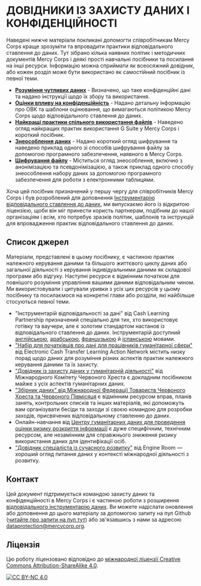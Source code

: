 # ДОВІДНИКИ ІЗ ЗАХИСТУ ДАНИХ І КОНФІДЕНЦІЙНОСТІ
Наведені нижче матеріали покликані допомогти співробітникам Mercy Corps краще зрозуміти та впровадити практики відповідального ставлення до даних. Тут зібрано кілька наявних політик і методичних документів Mercy Corps і деякі прості навчальні посібники та посилання на інші ресурси. Інформацію можна сприймати як всеосяжний довідник, або кожен розділ може бути використано як самостійний посібник із певної теми.

- **[Розуміння чутливих даних](/Localization/UA/Sensitive-data)** - Визначено, що таке конфіденційні дані та надано інструкції щодо їх збору та використання.
- **[Оцінки впливу на конфіденційність](/Localization/UA/Privacy-impact-assessment)** - Надано детальну інформацію про ОВК та шаблони оцінювання, що вимагаються політикою Mercy Corps щодо відповідального ставлення до даних.
- **[Найкращі практики спільного використання файлів](/Localization/UA/File-sharing)** - Наведено огляд найкращих практик використання G Suite у Mercy Corps і короткий посібник.
- **[Знеособлення даних](/Localization/UA/Deidentification)** - Надано короткий огляд шифрування та наведено приклад одного зі способів шифрування файлу за допомогою програмного забезпечення, наявного в Mercy Corps.
- **[Шифрування файлу](/Localization/UA/Encryption)** - Міститься огляд знеособлення, включно з анонімізацією та псевдонімізацією, а також приклад одного способу знеособлення набору даних за допомогою програмного забезпечення для роботи з електронними таблицями.

Хоча цей посібник призначений у першу чергу для співробітників Mercy Corps і був розроблений для доповнення [Інструментарію відповідального ставлення до даних](https://www.mercycorps.org/research-resources/responsible-data-toolkit), ми випускаємо його із відкритою ліцензією, щоби він міг принести користь партнерам, подібним до нашої організаціям і всім, хто потребує зразків політик, шаблонів та інструкцій для впровадження практик відповідального ставлення до даних.

## Список джерел
Матеріали, представлені в цьому посібнику, є частиною практик належного керування даними та більшого життєвого циклу даних або загальної діяльності з керування індивідуальними даними як складової програми або відгуку. Наступні ресурси є відмінним початком для повнішого розуміння управління вашими даними відповідальним чином. Ми використовували і цитували уривки з усіх цих ресурсів у цьому посібнику та посилаємося на конкретні глави або розділи, які найбільше стосуються певної теми.

- "Інструментарій відповідальності за дані" від Cash Learning Partnership призначений спеціально для тих, хто використовує готівку та ваучери, але є золотим стандартом настанов із відповідального ставлення до даних. Інструментарій доступний [англійською](https://www.calpnetwork.org/wp-content/uploads/2021/03/Data-Responsibility-Toolkit_A-guide-for-Cash-and-Voucher-Practitioners.pdf), [арабською](https://www.calpnetwork.org/ar/publication/data-responsibility-toolkit-a-guide-for-cva-practitioners/), [французькою](https://www.calpnetwork.org/fr/publication/data-responsibility-toolkit-a-guide-for-cva-practitioners/) й [іспанською](https://www.calpnetwork.org/es/publication/data-responsibility-toolkit-a-guide-for-cva-practitioners/) мовами.
- ["Набір для початківців про дані для працівників гуманітарної сфери"](https://www.calpnetwork.org/wp-content/uploads/2020/06/DataStarterKitforFieldStaffELAN.pdf) від Electronic Cash Transfer Learning Action Network містить низку порад щодо даних для розуміння різних аспектів практик належного керування даними та їх захисту.
- ["Довідник із захисту даних у гуманітарній діяльності"](https://www.icrc.org/en/data-protection-humanitarian-action-handbook) від Міжнародного Комітету Червоного Хреста є докладним посібником майже з усіх аспектів гуманітарних даних.
- ["Збірник даних" від Міжнародної Федерації Товариств Червоного Хреста та Червоного Півмісяця](https://preparecenter.org/toolkit/data-playbook-toolkit/) є відмінним ресурсом вправ, планів занять, контрольних списків та інших матеріалів, які допоможуть вам організувати бесіди та заходи зі своєю командою для розробки заходів, присвячених відповідальному ставленню до даних.
- Онлайн-навчання від [Центру гуманітарних даних для проведення оцінки ризику розкриття інформації](https://centre.humdata.org/learning-path/disclosure-risk-assessment-overview/) є дуже специфічним, технічним ресурсом, але незамінним для справжнього зниження ризику використання даних для ідентифікації осіб.
- ["Довідник спеціаліста із сучасного розвитку"](https://the-engine-room.github.io/responsible-data-handbook/) від Engine Room — хороший огляд питання даних у контексті міжнародної діяльності з розвитку.

## Контакт
Цей документ підтримується командою захисту даних та конфіденційності в Mercy Corps і є частиною роботи з розширення [відповідального інструментарію даних](https://www.mercycorps.org/research-resources/responsible-data-toolkit). Ви можете надіслати оновлення або доповнення до цього матеріалу за допомогою запиту на пул Github ([читайте про запити на пул тут](https://docs.github.com/en/pull-requests/collaborating-with-pull-requests/proposing-changes-to-your-work-with-pull-requests/about-pull-requests)) або зв'язавшись з нами за адресою dataprotection@mercycorp.org.

## Ліцензія
Цю роботу ліцензовано відповідно до [міжнародної ліцензії Creative Commons Attribution-ShareAlike 4.0][cc-by-nc].

[![CC BY-NC 4.0][cc-by-nc-image]][cc-by-nc]

[cc-by-nc]: http://creativecommons.org/licenses/by-nc/4.0/
[cc-by-nc-image]: https://licensebuttons.net/l/by-nc/4.0/88x31.png
[cc-by-nc-shield]: https://img.shields.io/badge/License-CC%20BY--NC%204.0-lightgrey.svg

<!--

## Policies
Point to MC privacy policy, mention PIA, & point to Github privacy policy?

-->
